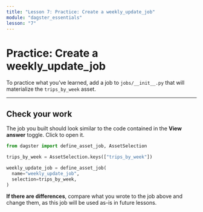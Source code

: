```yaml
---
title: "Lesson 7: Practice: Create a weekly_update_job"
module: "dagster_essentials"
lesson: "7"
---
```


# Practice: Create a weekly_update_job

To practice what you’ve learned, add a job to `jobs/__init__.py` that will materialize the `trips_by_week` asset.

---

## Check your work

The job you built should look similar to the code contained in the **View answer** toggle. Click to open it.

```python
from dagster import define_asset_job, AssetSelection

trips_by_week = AssetSelection.keys(["trips_by_week"])

weekly_update_job = define_asset_job(
  name="weekly_update_job",
  selection=trips_by_week,
)
```

**If there are differences**, compare what you wrote to the job above and change them, as this job will be used as-is in future lessons.